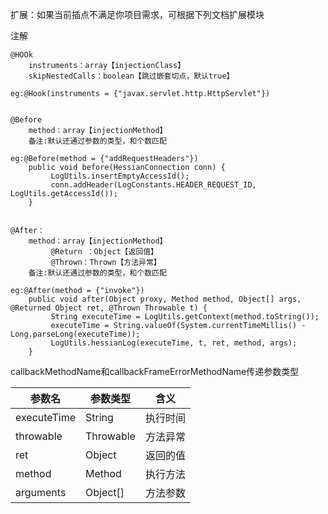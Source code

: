 扩展：如果当前插点不满足你项目需求，可根据下列文档扩展模块

注解

```
@HOOk
	instruments：array【injectionClass】
	skipNestedCalls：boolean【跳过嵌套切点，默认true】
	
eg:@Hook(instruments = {"javax.servlet.http.HttpServlet"})


@Before
    method：array【injectionMethod】
    备注:默认还通过参数的类型，和个数匹配
    
eg:@Before(method = {"addRequestHeaders"})
    public void before(HessianConnection conn) {
         LogUtils.insertEmptyAccessId();
         conn.addHeader(LogConstants.HEADER_REQUEST_ID, LogUtils.getAccessId());
    }
    
    
@After：
    method：array【injectionMethod】
         @Return ：Object【返回值】
         @Thrown：Thrown【方法异常】
    备注:默认还通过参数的类型，和个数匹配
    
eg:@After(method = {"invoke"})
    public void after(Object proxy, Method method, Object[] args, @Returned Object ret, @Thrown Throwable t) {
         String executeTime = LogUtils.getContext(method.toString());
         executeTime = String.valueOf(System.currentTimeMillis() - Long.parseLong(executeTime));
         LogUtils.hessianLog(executeTime, t, ret, method, args);
    }
```

callbackMethodName和callbackFrameErrorMethodName传递参数类型

| 参数名      | 参数类型  | 含义     |
| ----------- | --------- | -------- |
| executeTime | String    | 执行时间 |
| throwable   | Throwable | 方法异常 |
| ret         | Object    | 返回的值 |
| method      | Method    | 执行方法 |
| arguments   | Object[]  | 方法参数 |

